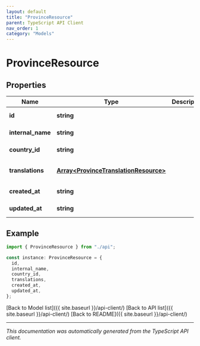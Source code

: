 ```yaml
---
layout: default
title: "ProvinceResource"
parent: TypeScript API Client
nav_order: 1
category: "Models"
---
```


# ProvinceResource

## Properties

| Name              | Type                                                                           | Description | Notes                             |
| ----------------- | ------------------------------------------------------------------------------ | ----------- | --------------------------------- |
| **id**            | **string**                                                                     |             | [default to undefined]            |
| **internal_name** | **string**                                                                     |             | [default to undefined]            |
| **country_id**    | **string**                                                                     |             | [default to undefined]            |
| **translations**  | [**Array&lt;ProvinceTranslationResource&gt;**](ProvinceTranslationResource.md) |             | [optional] [default to undefined] |
| **created_at**    | **string**                                                                     |             | [default to undefined]            |
| **updated_at**    | **string**                                                                     |             | [default to undefined]            |

## Example

```typescript
import { ProvinceResource } from "./api";

const instance: ProvinceResource = {
  id,
  internal_name,
  country_id,
  translations,
  created_at,
  updated_at,
};
```

[Back to Model list]({{ site.baseurl }}/api-client/) [Back to API list]({{ site.baseurl }}/api-client/) [Back to README]({{ site.baseurl }}/api-client/)

---

_This documentation was automatically generated from the TypeScript API client._
